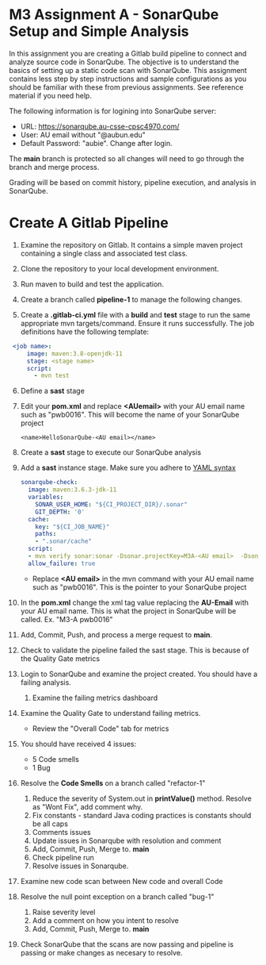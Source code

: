 # M3 Assignment A - SonarQube Setup and Simple Analysis

In this assignment you are creating a Gitlab build pipeline to connect and analyze source code in SonarQube. The objective is to understand the basics of setting up a static code scan with SonarQube.  This assignment contains less step by step instructions and sample configurations as you should be familiar with these from previous assignments.  See reference material if you need help.

The following information is for logining into SonarQube server:
- URL: https://sonarqube.au-csse-cpsc4970.com/
- User: AU email without "@aubun.edu"
- Default Password: "aubie". Change after login.

The **main** branch is protected so all changes will need to go through the branch and merge process.

Grading will be based on commit history, pipeline execution, and analysis in SonarQube.

# Create A Gitlab Pipeline

1. Examine the repository on Gitlab.  It contains a simple maven project containing a single class and associated test class.

2. Clone the repository to your local development environment.

3. Run maven to build and test the application.

4. Create a branch called **pipeline-1** to manage the following changes.

5. Create a **.gitlab-ci.yml** file with a **build** and **test** stage to run the same appropriate mvn targets/command.  Ensure it runs successfully.  The job definitions have the following template:
```yaml
 <job name>:
     image: maven:3.8-openjdk-11
     stage: <stage name>
     script:
       - mvn test
```

6. Define a **sast** stage

7. Edit your **pom.xml** and replace **\<AUemail\>** with your AU email name such as "pwb0016".  This will become the name of your SonarQube project
    ```
    <name>HelloSonarQube-<AU email></name>
    ```

8. Create a **sast** stage to execute our SonarQube analysis

9. Add a **sast** instance stage.  Make sure you adhere to [YAML syntax](https://docs.ansible.com/ansible/latest/reference_appendices/YAMLSyntax.html)
    ```yaml
    sonarqube-check:
      image: maven:3.6.3-jdk-11
      variables:
        SONAR_USER_HOME: "${CI_PROJECT_DIR}/.sonar"
        GIT_DEPTH: '0'
      cache:
        key: "${CI_JOB_NAME}"
        paths:
        - ".sonar/cache"
      script:
      - mvn verify sonar:sonar -Dsonar.projectKey=M3A-<AU email>  -Dsonar.qualitygate.wait=true
      allow_failure: true
    ```
   - Replace **\<AU email\>** in the mvn command with your AU email name such as "pwb0016".  This is the pointer to your SonarQube project
   
10. In the **pom.xml** change the **<name>** xml tag value replacing the **AU-Email** with your AU email name.  This is what the project in SonarQube will be called.  Ex. "<name>M3-A pwb0016</name>" 

11. Add, Commit, Push, and process a merge request to **main**.

12. Check to validate the pipeline failed the sast stage.  This is because of the Quality Gate metrics

13. Login to SonarQube and examine the project created.  You should have a failing analysis.

    1. Examine the failing metrics dashboard
    
14. Examine the Quality Gate to understand failing metrics.

    - Review the "Overall Code" tab for metrics
    
14. You should have received 4 issues:

    - 5 Code smells
    - 1 Bug
    
15. Resolve the **Code Smells** on a branch called "refactor-1"

    1. Reduce the severity of System.out in **printValue()** method.  Resolve as "Wont Fix", add comment why.
    2. Fix constants - standard Java coding practices is constants should be all caps
    3. Comments issues
    4. Update issues in Sonarqube with resolution and comment
    5. Add, Commit, Push, Merge to. **main** 
    6. Check pipeline run
    7. Resolve issues in Sonarqube.
    
16. Examine new code scan between New code and overall Code

17. Resolve the null point exception on a branch called "bug-1"

    1. Raise severity level
    2. Add a comment on how you intent to resolve
    3. Add, Commit, Push, Merge to. **main**

18.  Check SonarQube that the scans are now passing and pipeline is passing or make changes as necesary to resolve.


